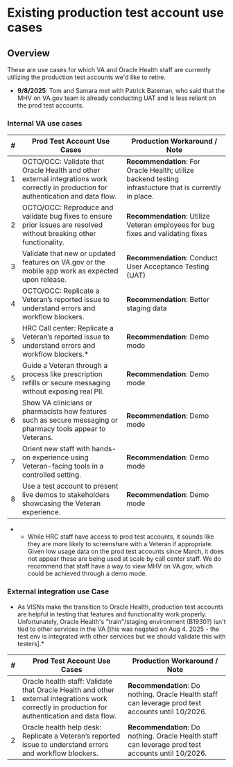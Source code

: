# Existing production test account use cases

## Overview

These are use cases for which VA and Oracle Health staff are currently utilizing the production test accounts we'd like to retire.

- **9/8/2025**: Tom and Samara met with Patrick Bateman, who said that the MHV on VA.gov team is already conducting UAT and is less reliant on the prod test accounts.

### Internal VA use cases

| # | Prod Test Account Use Cases | Production Workaround / Note|
|--|--|--|
| 1 | OCTO/OCC: Validate that Oracle Health and other external integrations work correctly in production for authentication and data flow. |**Recommendation**: For Oracle Health; utilize backend testing infrastucture that is currently in place. |
| 2 | OCTO/OCC: Reproduce and validate bug fixes to ensure prior issues are resolved without breaking other functionality. | **Recommendation**: Utilize Veteran employees for bug fixes and validating fixes|
| 3 | Validate that new or updated features on VA.gov or the mobile app work as expected upon release.| **Recommendation**: Conduct User Acceptance Testing (UAT)|
| 4 | OCTO/OCC: Replicate a Veteran’s reported issue to understand errors and workflow blockers. | **Recommendation**: Better staging data |
| 5 | HRC Call center: Replicate a Veteran’s reported issue to understand errors and workflow blockers.* | **Recommendation**: Demo mode |
| 5 | Guide a Veteran through a process like prescription refills or secure messaging without exposing real PII. |**Recommendation**: Demo mode|
| 6 | Show VA clinicians or pharmacists how features such as secure messaging or pharmacy tools appear to Veterans.| **Recommendation**: Demo mode|
| 7 | Orient new staff with hands-on experience using Veteran-facing tools in a controlled setting. | **Recommendation**: Demo mode|
| 8 | Use a test account to present live demos to stakeholders showcasing the Veteran experience. | **Recommendation**: Demo mode|
- * While HRC staff have access to prod test accounts, it sounds like they are more likely to screenshare with a Veteran if appropriate. Given low usage data on the prod test accounts since March, it does not appear these are being used at scale by call center staff. We do recommend that staff have a way to view MHV on VA.gov, which could be achieved through a demo mode.

### External integration use Case

* As VISNs make the transition to Oracle Health, production test accounts are helpful in testing that features and functionality work properly. Unfortunately, Oracle Health's "train"/staging environment (B1930?) isn't tied to other services in the VA [this was negated on Aug 4. 2025 - the test env is integrated with other services but we should validate this with testers].*

| # | Prod Test Account Use Cases | Production Workaround / Note|
|--|--|--|
| 1 | Oracle health staff: Validate that Oracle Health and other external integrations work correctly in production for authentication and data flow. |**Recommendation**: Do nothing. Oracle Health staff can leverage prod test accounts until 10/2026.|
| 2 | Oracle health help desk: Replicate a Veteran’s reported issue to understand errors and workflow blockers. | **Recommendation**: Do nothing. Oracle Health staff can leverage prod test accounts until 10/2026.|

